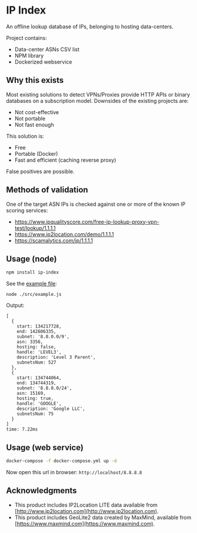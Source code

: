 # IP Index

An offline lookup database of IPs, belonging to hosting data-centers.

Project contains:

* Data-center ASNs CSV list
* NPM library
* Dockerized webservice

## Why this exists

Most existing solutions to detect VPNs/Proxies provide HTTP APIs or binary databases on a subscription model.
Downsides of the existing projects are:
* Not cost-effective
* Not portable
* Not fast enough

This solution is:
* Free
* Portable (Docker)
* Fast and efficient (caching reverse proxy)

False positives are possible.

## Methods of validation
One of the target ASN IPs is checked against one or more of the known IP scoring services:
* https://www.ipqualityscore.com/free-ip-lookup-proxy-vpn-test/lookup/1.1.1.1
* https://www.ip2location.com/demo/1.1.1.1
* https://scamalytics.com/ip/1.1.1.1

## Usage (node)
```bash
npm install ip-index
```

See the [example file](src/example.js):

```shell script
node ./src/example.js
```

Output:

```
[
  {
    start: 134217728,
    end: 142606335,
    subnet: '8.0.0.0/9',
    asn: 3356,
    hosting: false,
    handle: 'LEVEL3',
    description: 'Level 3 Parent',
    subnetsNum: 527
  },
  {
    start: 134744064,
    end: 134744319,
    subnet: '8.8.8.0/24',
    asn: 15169,
    hosting: true,
    handle: 'GOOGLE',
    description: 'Google LLC',
    subnetsNum: 75
  }
]
time: 7.22ms
```


## Usage (web service)
```bash
docker-compose -f docker-compose.yml up -d
```

Now open this url in browser: `http://localhost/8.8.8.8`

## Acknowledgments

* This product includes IP2Location LITE data available from [http://www.ip2location.com](http://www.ip2location.com).
* This product includes GeoLite2 data created by MaxMind, available from [https://www.maxmind.com](https://www.maxmind.com).
